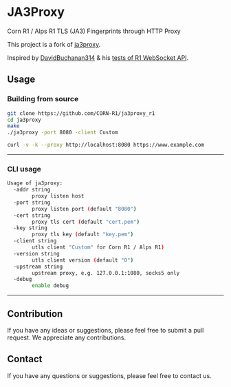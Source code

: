 # JA3Proxy

Corn R1 / Alps R1 TLS (JA3) Fingerprints through HTTP Proxy

This project is a fork of [ja3proxy](https://github.com/LyleMi/ja3proxy).

Inspired by [DavidBuchanan314](https://github.com/DavidBuchanan314) & his [tests of R1 WebSocket API](https://gist.github.com/DavidBuchanan314/aafce6ba7fc49b19206bd2ad357e47fa). 

## Usage

### Building from source

```bash
git clone https://github.com/CORN-R1/ja3proxy_r1
cd ja3proxy
make
./ja3proxy -port 8080 -client Custom

curl -v -k --proxy http://localhost:8080 https://www.example.com
```

------------------------

### CLI usage

```bash
Usage of ja3proxy:
  -addr string
        proxy listen host
  -port string
        proxy listen port (default "8080")
  -cert string
        proxy tls cert (default "cert.pem")
  -key string
        proxy tls key (default "key.pem")
  -client string
        utls client "Custom" for Corn R1 / Alps R1)
  -version string
        utls client version (default "0")
  -upstream string
        upstream proxy, e.g. 127.0.0.1:1080, socks5 only
  -debug
        enable debug
```

---------------------

## Contribution

If you have any ideas or suggestions, please feel free to submit a pull request. We appreciate any contributions.

## Contact

If you have any questions or suggestions, please feel free to contact us.

